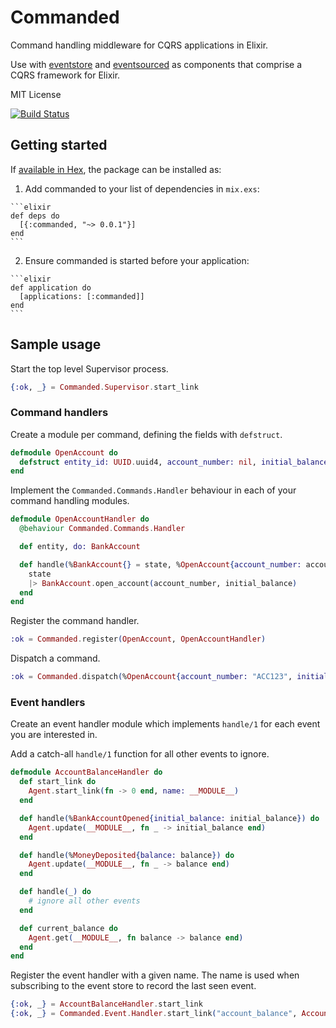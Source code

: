 # Commanded

Command handling middleware for CQRS applications in Elixir.

Use with [eventstore](https://github.com/slashdotdash/eventstore) and [eventsourced](https://github.com/slashdotdash/eventsourced) as components that comprise a CQRS framework for Elixir.

MIT License

[![Build Status](https://travis-ci.org/slashdotdash/commanded.svg?branch=master)](https://travis-ci.org/slashdotdash/commanded)

## Getting started

If [available in Hex](https://hex.pm/docs/publish), the package can be installed as:

  1. Add commanded to your list of dependencies in `mix.exs`:

    ```elixir
    def deps do
      [{:commanded, "~> 0.0.1"}]
    end
    ```

  2. Ensure commanded is started before your application:

    ```elixir
    def application do
      [applications: [:commanded]]
    end
    ```

## Sample usage

Start the top level Supervisor process.

```elixir
{:ok, _} = Commanded.Supervisor.start_link
```

### Command handlers

Create a module per command, defining the fields with `defstruct`.

```elixir
defmodule OpenAccount do
  defstruct entity_id: UUID.uuid4, account_number: nil, initial_balance: nil
end
```

Implement the `Commanded.Commands.Handler` behaviour in each of your command handling modules.

```elixir
defmodule OpenAccountHandler do
  @behaviour Commanded.Commands.Handler

  def entity, do: BankAccount

  def handle(%BankAccount{} = state, %OpenAccount{account_number: account_number, initial_balance: initial_balance}) do
    state
    |> BankAccount.open_account(account_number, initial_balance)
  end
end
```

Register the command handler.

```elixir
:ok = Commanded.register(OpenAccount, OpenAccountHandler)
```

Dispatch a command.

```elixir
:ok = Commanded.dispatch(%OpenAccount{account_number: "ACC123", initial_balance: 1_000})
```

### Event handlers

Create an event handler module which implements `handle/1` for each event you are interested in.

Add a catch-all `handle/1` function for all other events to ignore.

```elixir
defmodule AccountBalanceHandler do
  def start_link do
    Agent.start_link(fn -> 0 end, name: __MODULE__)
  end

  def handle(%BankAccountOpened{initial_balance: initial_balance}) do
    Agent.update(__MODULE__, fn _ -> initial_balance end)
  end

  def handle(%MoneyDeposited{balance: balance}) do
    Agent.update(__MODULE__, fn _ -> balance end)
  end

  def handle(_) do
    # ignore all other events
  end

  def current_balance do
    Agent.get(__MODULE__, fn balance -> balance end)
  end
end
```

Register the event handler with a given name. The name is used when subscribing to the event store to record the last seen event.

```elixir
{:ok, _} = AccountBalanceHandler.start_link
{:ok, _} = Commanded.Event.Handler.start_link("account_balance", AccountBalanceHandler)
```
